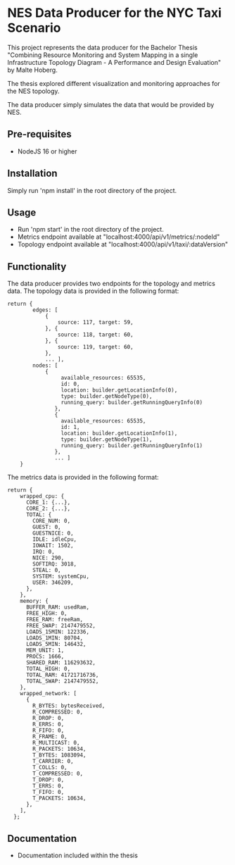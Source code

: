 # NES Data Producer for the NYC Taxi Scenario

This project represents the data producer for the Bachelor Thesis "Combining Resource Monitoring and
System Mapping in a single Infrastructure Topology Diagram - A Performance and Design Evaluation"
by Malte Hoberg.

The thesis explored different visualization and monitoring approaches for the NES topology.

The data producer simply simulates the data that would be provided by NES.

## Pre-requisites
* NodeJS 16 or higher

## Installation
Simply run 'npm install' in the root directory of the project.

## Usage
* Run 'npm start' in the root directory of the project.
* Metrics endpoint available at "localhost:4000/api/v1/metrics/:nodeId"
* Topology endpoint available at "localhost:4000/api/v1/taxi/:dataVersion"


## Functionality
The data producer provides two endpoints for the topology and metrics data. 
The topology data is provided in the following format:
```
return {
        edges: [
            {
                source: 117, target: 59,
            }, {
                source: 118, target: 60,
            }, {
                source: 119, target: 60,
            },
            ... ], 
        nodes: [
            {
                 available_resources: 65535,
                 id: 0,
                 location: builder.getLocationInfo(0),
                 type: builder.getNodeType(0),
                 running_query: builder.getRunningQueryInfo(0)
               },
               {
                 available_resources: 65535,
                 id: 1,
                 location: builder.getLocationInfo(1),
                 type: builder.getNodeType(1),
                 running_query: builder.getRunningQueryInfo(1)
               },
               ... ]
    }
```
The metrics data is provided in the following format:
```
return {
    wrapped_cpu: {
      CORE_1: {...},
      CORE_2: {...},
      TOTAL: {
        CORE_NUM: 0,
        GUEST: 0,
        GUESTNICE: 0,
        IDLE: idleCpu,
        IOWAIT: 1502,
        IRQ: 0,
        NICE: 290,
        SOFTIRQ: 3018,
        STEAL: 0,
        SYSTEM: systemCpu,
        USER: 346209,
      },
    },
    memory: {
      BUFFER_RAM: usedRam,
      FREE_HIGH: 0,
      FREE_RAM: freeRam,
      FREE_SWAP: 2147479552,
      LOADS_15MIN: 122336,
      LOADS_1MIN: 80704,
      LOADS_5MIN: 146432,
      MEM_UNIT: 1,
      PROCS: 1666,
      SHARED_RAM: 116293632,
      TOTAL_HIGH: 0,
      TOTAL_RAM: 41721716736,
      TOTAL_SWAP: 2147479552,
    },
    wrapped_network: [
      {
        R_BYTES: bytesReceived,
        R_COMPRESSED: 0,
        R_DROP: 0,
        R_ERRS: 0,
        R_FIFO: 0,
        R_FRAME: 0,
        R_MULTICAST: 0,
        R_PACKETS: 10634,
        T_BYTES: 1083094,
        T_CARRIER: 0,
        T_COLLS: 0,
        T_COMPRESSED: 0,
        T_DROP: 0,
        T_ERRS: 0,
        T_FIFO: 0,
        T_PACKETS: 10634,
      },
    ],
  };
```



## Documentation
- Documentation included within the thesis

